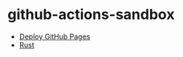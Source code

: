 # github-actions-sandbox

- [Deploy GitHub Pages](https://github.com/lusingander/github-actions-sandbox/blob/master/.github/workflows/jekyll-gh-pages.yml)
- [Rust](https://github.com/lusingander/github-actions-sandbox/blob/master/.github/workflows/rust-build.yml)
